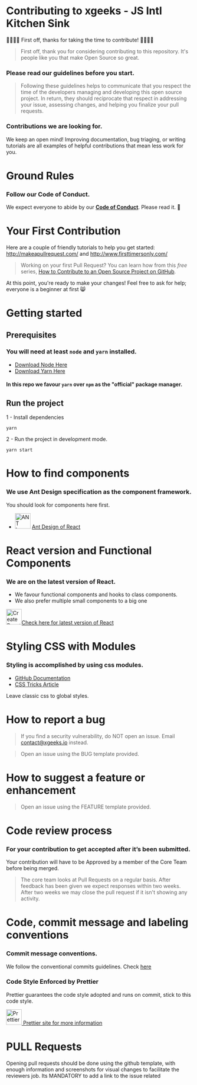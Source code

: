 # Contributing to xgeeks - JS Intl Kitchen Sink

🎉🚀🙌🏻 First off, thanks for taking the time to contribute! 🙌🏻🚀🎉

> First off, thank you for considering contributing to this repository. It's people like you that make Open Source so great.

### Please read our guidelines before you start.

> Following these guidelines helps to communicate that you respect the time of the developers managing and developing this open source project. In return, they should reciprocate that respect in addressing your issue, assessing changes, and helping you finalize your pull requests.

### Contributions we are looking for.

We keep an open mind! Improving documentation, bug triaging, or writing tutorials are all examples of helpful contributions that mean less work for you.

# Ground Rules

### Follow our Code of Conduct.

We expect everyone to abide by our [**Code of Conduct**](https://github.com/xgeekshq/js-intl-kitchen-sink/blob/master/CODE_OF_CONDUCT.md). Please read it. 🤝

# Your First Contribution

Here are a couple of friendly tutorials to help you get started: http://makeapullrequest.com/ and http://www.firsttimersonly.com/

> Working on your first Pull Request? You can learn how from this _free_ series, [How to Contribute to an Open Source Project on GitHub](https://egghead.io/series/how-to-contribute-to-an-open-source-project-on-github).

At this point, you're ready to make your changes! Feel free to ask for help; everyone is a beginner at first :smile_cat:

# Getting started

## Prerequisites

### You will need at least `node` and `yarn` installed.

- [Download Node Here](https://nodejs.org/en/download/ 'Download Node Here')
- [Download Yarn Here](https://yarnpkg.com/lang/en/docs/install/ 'Download Yarn Here')

#### In this repo we favour `yarn` over `npm` as the "official" package manager.

## Run the project

1 - Install dependencies

```
yarn
```

2 - Run the project in development mode.

```
yarn start
```

# How to find components

### We use Ant Design specification as the component framework.

You should look for components here first.

- <img alt="ANT logo" height="42" width="42" src="https://gw.alipayobjects.com/zos/rmsportal/KDpgvguMpGfqaHPjicRK.svg"> [Ant Design of React](https://ant.design/docs/react/introduce 'Ant Design of React')

# React version and Functional Components

### We are on the latest version of React.

- We favour functional components and hooks to class components.
- We also prefer multiple small components to a big one

<img height="42" width="42" src="https://scontent-lga3-1.xx.fbcdn.net/v/t39.2365-6/47741899_384696645621340_8669254718037426176_n.svg?_nc_cat=102&amp;_nc_oc=AQn0zdkMLvWX5B5CFpCGYpAyZ1LgL9Sv_5W-mxn1ZIR9tLRFmt0XYVzDnhpmYGWzw40&amp;_nc_ht=scontent-lga3-1.xx&amp;oh=50efeea1903c1abe28b4007ac8f714d7&amp;oe=5E34E52C" alt="Create React App logo">[Check here for latest version of React](https://reactjs.org/versions 'Check here for latest version of React')

# Styling CSS with Modules

### Styling is accomplished by using css modules.

- [GitHub Documentation](https://github.com/css-modules/css-modules 'More Info!')
- [CSS Tricks Article](https://css-tricks.com/css-modules-part-1-need/ 'CSS Tricks Article')

Leave classic css to global styles.

# How to report a bug

> If you find a security vulnerability, do NOT open an issue. Email contact@xgeeks.io instead.

> Open an issue using the BUG template provided.

# How to suggest a feature or enhancement

> Open an issue using the FEATURE template provided.

# Code review process

### For your contribution to get accepted after it’s been submitted.

Your contribution will have to be Approved by a member of the Core Team before being merged.

> The core team looks at Pull Requests on a regular basis.
> After feedback has been given we expect responses within two weeks. After two weeks we may close the pull request if it isn't showing any activity.

# Code, commit message and labeling conventions

### Commit message conventions.

We follow the conventional commits guidelines. Check [here](https://www.conventionalcommits.org/en/v1.0.0/)

### Code Style Enforced by Prettier

Prettier guarantees the code style adopted and runs on commit, stick to this code style.

<img height="42" width="42" src="https://prettier.io/icon.png" alt="Prettier">[ Prettier site for more information](https://prettier.io/ 'Prettier site for more information')

# PULL Requests

Opening pull requests should be done using the github template, with enough information and screenshots for visual changes to facilitate the reviewers job. Its MANDATORY to add a link to the issue related
